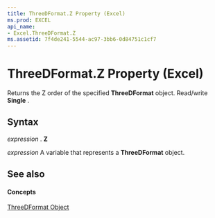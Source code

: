 ```yaml
---
title: ThreeDFormat.Z Property (Excel)
ms.prod: EXCEL
api_name:
- Excel.ThreeDFormat.Z
ms.assetid: 7f4de241-5544-ac97-3bb6-0d84751c1cf7
---
```



# ThreeDFormat.Z Property (Excel)

Returns the Z order of the specified  **ThreeDFormat** object. Read/write **Single** .


## Syntax

 _expression_ . **Z**

 _expression_ A variable that represents a **ThreeDFormat** object.


## See also


#### Concepts


[ThreeDFormat Object](threedformat-object-excel.md)

